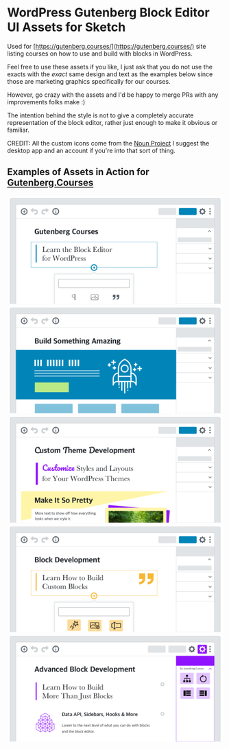 # WordPress Gutenberg Block Editor UI Assets for Sketch

Used for [https://gutenberg.courses/](https://gutenberg.courses/) site listing courses on how to use and build with blocks in WordPress.

Feel free to use these assets if you like, I just ask that you do not use the exacts with the *exact* same design and text as the examples below since those are marketing graphics specifically for our courses.

However, go crazy with the assets and I'd be happy to merge PRs with any improvements folks make :)

The intention behind the style is not to give a completely accurate representation of the block editor, rather just enough to make it obvious or familiar.

CREDIT: All the custom icons come from the [Noun Project](https://thenounproject.com/apps/) I suggest the desktop app and an account if you're into that sort of thing.

## Examples of Assets in Action for [Gutenberg.Courses](https://gutenberg.courses/)

![Learn the Gutenberg Editor](https://github.com/zgordon/gutenberg-courses/raw/master/Gutenberg%20Courses.png)
![Gutenberg for Freelancers](https://github.com/zgordon/gutenberg-courses/raw/master/Course%20-%20Gutenberg%20for%20Freelancers.png)
![Theming for Gutenberg](https://github.com/zgordon/gutenberg-courses/raw/master/Course%20-%20Theme%20Development.png)
![Block Development](https://github.com/zgordon/gutenberg-courses/raw/master/Course%20-%20Block%20Development.png)
![Advanced Block Development](https://github.com/zgordon/gutenberg-courses/raw/master/Course%20-%20Advanced%20Block%20Development.png)